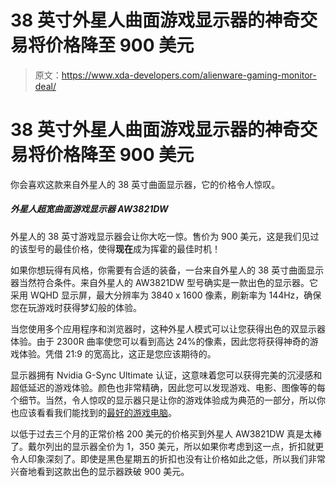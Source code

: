 # 38 英寸外星人曲面游戏显示器的神奇交易将价格降至 900 美元

> 原文：<https://www.xda-developers.com/alienware-gaming-monitor-deal/>

# 38 英寸外星人曲面游戏显示器的神奇交易将价格降至 900 美元

你会喜欢这款来自外星人的 38 英寸曲面显示器，它的价格令人惊叹。

##### 外星人超宽曲面游戏显示器 AW3821DW

外星人的 38 英寸游戏显示器会让你大吃一惊。售价为 900 美元，这是我们见过的该型号的最佳价格，使得**现在**成为挥霍的最佳时机！

如果你想玩得有风格，你需要有合适的装备，一台来自外星人的 38 英寸曲面显示器当然符合条件。来自外星人的 AW3821DW 型号确实是一款出色的显示器。它采用 WQHD 显示屏，最大分辨率为 3840 x 1600 像素，刷新率为 144Hz，确保您在玩游戏时获得梦幻般的体验。

当您使用多个应用程序和浏览器时，这种外星人模式可以让您获得出色的双显示器体验。由于 2300R 曲率使您可以看到高达 24%的像素，因此您将获得神奇的游戏体验。凭借 21:9 的宽高比，这正是您应该期待的。

显示器拥有 Nvidia G-Sync Ultimate 认证，这意味着您可以获得完美的沉浸感和超低延迟的游戏体验。颜色也非常精确，因此您可以发现游戏、电影、图像等的每个细节。当然，令人惊叹的显示器只是让你的游戏体验成为典范的一部分，所以你也应该看看我们能找到的[最好的游戏电脑](https://www.xda-developers.com/best-pre-built-gaming-pcs/)。

以低于过去三个月的正常价格 200 美元的价格买到外星人 AW3821DW 真是太棒了。戴尔列出的显示器全价为 1，350 美元，所以如果你考虑到这一点，折扣就更令人印象深刻了。即使是黑色星期五的折扣也没有让价格如此之低，所以我们非常兴奋地看到这款出色的显示器跌破 900 美元。